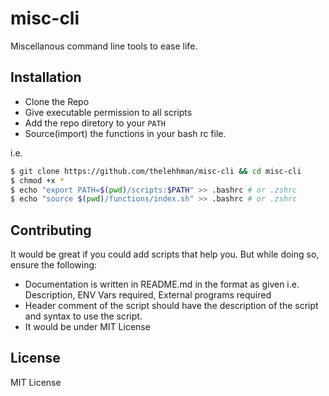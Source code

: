 # misc-cli
Miscellanous command line tools to ease life.

## Installation

- Clone the Repo
- Give executable permission to all scripts
- Add the repo diretory to your `PATH`
- Source(import) the functions in your bash rc file.

i.e.

```sh
$ git clone https://github.com/thelehhman/misc-cli && cd misc-cli
$ chmod +x *
$ echo "export PATH=$(pwd)/scripts:$PATH" >> .bashrc # or .zshrc
$ echo "source $(pwd)/functions/index.sh" >> .bashrc # or .zshrc
```

## Contributing

It would be great if you could add scripts that help you. But while doing so, ensure the following:
- Documentation is written in README.md in the format as given i.e. Description, ENV Vars required, External programs required
- Header comment of the script should have the description of the script and syntax to use the script.
- It would be under MIT License

## License
MIT License